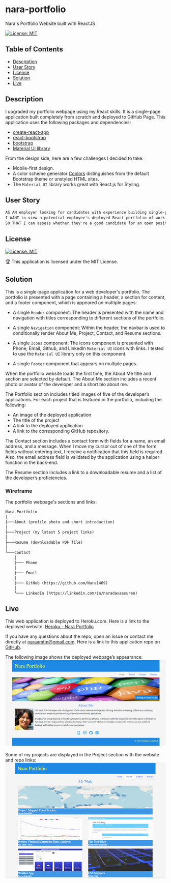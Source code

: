 # nara-portfolio

Nara's Portfolio Website built with ReactJS

[![License: MIT](https://img.shields.io/badge/License-MIT-yellow.svg)](https://opensource.org/licenses/MIT)

## Table of Contents 

- [Description](#description)
- [User Story](#user-story)
- [License](#license)
- [Solution](#solution)
- [Live](#live)

## Description

I upgraded my portfolio webpage using my React skills. It is a single-page application built completely from scratch and deployed to GitHub Page. This application uses the following packages and dependencies: 
- [create-react-app](https://create-react-app.dev)
- [react-bootstrap](https://react-bootstrap.github.io/)
- [bootstrap](https://getbootstrap.com/)
- [Material UI library](https://mui.com/) 

From the design side, here are a few challenges I decided to take:

- Mobile-first design.
- A color scheme generator [Coolors](https://coolors.co/) distinguishes from the default Bootstrap theme or unstyled HTML sites. 
- The `Material UI` library works great with React.js for Styling. 

## User Story

```md
AS AN employer looking for candidates with experience building single-page applications
I WANT to view a potential employee's deployed React portfolio of work samples
SO THAT I can assess whether they're a good candidate for an open position
```

## License

[![License: MIT](https://img.shields.io/badge/License-MIT-yellow.svg)](https://opensource.org/licenses/MIT)

🏆 This application is licensed under the MIT License.

## Solution

This is a single-page application for a web developer's portfolio. The portfolio is presented with a page containing a header, a section for content, and a footer component, which is appeared on multiple pages:

* A single `Header` component: The header is presented with the name and navigation with titles corresponding to different sections of the portfolio.

* A single `Navigation` component: Within the header, the navbar is used to conditionally render About Me, Project, Contact, and Resume sections.

* A single `Icons` component: The icons component is presented with Phone, Email, Github, and LinkedIn `Material UI` icons with links. I tested to use the `Material UI` library only on this component.

* A single `Footer` component that appears on multiple pages.

When the portfolio website loads the first time, the About Me title and section are selected by default. The About Me section includes a recent photo or avatar of the developer and a short bio about me.

The Portfolio section includes titled images of five of the developer’s applications. For each project that is featured in the portfolio, including the following:

- An image of the deployed application 
- The title of the project
- A link to the deployed application
- A link to the corresponding GitHub repository.

The Contact section includes a contact form with fields for a name, an email address, and a message. When I move my cursor out of one of the form fields without entering text, I receive a notification that this field is required. Also, the email address field is validated by the application using a helper function in the back-end.

The Resume section includes a link to a downloadable resume and a list of the developer’s proficiencies.

### Wireframe

The portfolio webpage's sections and links:
```
Nara Portfolio
│
├───About (profile photo and short introduction)
│
├───Project (my latest 5 project links)
│
├───Resume (downloadable PDF file)
│
└───Contact
    │
    ├─── Phone
    │
    ├─── Email
    │
    ├─── GitHub (https://github.com/Nara1469)
    │
    └─── LinkedIn (https://linkedin.com/in/naradavaasuren)
```

## Live

This web application is deployed to Heroku.com. Here is a link to the deployed website. [Heroku - Nara Portfolio](https://nara-portfolio-react.herokuapp.com/)

If you have any questions about the repo, open an issue or contact me directly at naraamtm@gmail.com. Here is a link to this application repo on [GitHub](https://github.com/Nara1469/nara-portfolio-react).

The following image shows the deployed webpage’s appearance: ![Portfolio](./src/components/images/portfolio.png)

Some of my projects are displayed in the Project section with the website and repo links: ![Projects](./src/components/images/project.png)